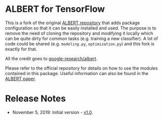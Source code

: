 # ALBERT for TensorFlow

This is a fork of the original [ALBERT repository](https://github.com/google-research/google-research/tree/master/albert)
that adds package configuration so that it can be easily installed and used.
The purpose is to remove the need of cloning the repository and modifying it
locally which can be quite dirty for common tasks (e.g. training a new classifier).
A lot of code could be shared (e.g. `modeling.py`, `optimization.py`) and this
fork is exactly for that.

All the credit goes to [google-research/albert](https://github.com/google-research/google-research/tree/master/albert).

Please refer to the official repository for details on how to use the modules
contained in this package. Useful information can also be found
in the [ALBERT paper](https://arxiv.org/abs/1909.11942).


# Release Notes

* November 5, 2019: Initial version - [v1.0](https://github.com/SebiSebi/albert-tensorflow/releases/tag/v1.0).
